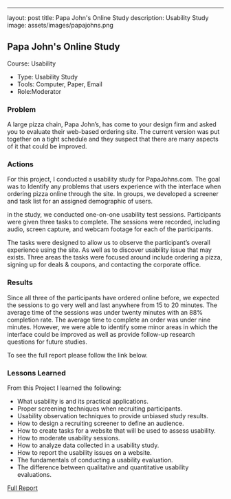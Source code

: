 ---
layout: post
title: Papa John's Online Study
description: Usability Study
image: assets/images/papajohns.png

<h2>Papa John's Online Study</h2>
Course: Usability
<ul class="alt">
  <li>Type: Usability Study</li>
  <li>Tools: Computer, Paper, Email</li>
  <li>Role:Moderator</li>
</ul>

<h3>Problem</h3>
A large pizza chain, Papa John’s, has come to your design firm and asked you to evaluate their web-based ordering site. The current version was put together on a tight schedule and they suspect that there are many aspects of it that could be improved.

<h3>Actions</h3>
For this project, I conducted a usability study for PapaJohns.com. The goal was to Identify any problems that users experience with the interface when ordering pizza online through the site. In groups, we developed a screener and task list for an assigned demographic of users. 

in the study, we conducted one-on-one usability test sessions. Participants were given three tasks to complete. The sessions were recorded, including audio, screen capture, and webcam footage for each of the participants. 

The tasks were designed to allow us to observe the participant’s overall experience using the site. As well as to discover usability issue that may exists. Three areas the tasks were focused around include ordering a pizza, signing up for deals & coupons, and contacting the corporate office.

<h3>Results</h3>
Since all three of the participants have ordered online before, we expected the sessions to go very well and last anywhere from 15 to 20 minutes. The average time of the sessions was under twenty minutes with an 88% completion rate. The average time to complete an order was under nine minutes. However, we were able to identify some minor areas in which the interface could be improved as well as provide follow-up research questions for future studies. 

To see the full report please follow the link below.

<h3>Lessons Learned</h3>

From this Project I learned the following:
<ul>
  <li>What usability is and its practical applications.</li>
  <li>Proper screening techniques when recruiting participants.</li> 
  <li>Usability observation techniques to provide unbiased study results.</li> 
  <li>How to design a recruiting screener to define an audience.</li> 
  <li>How to create tasks for a website that will be used to assess usability.</li> 
  <li>How to moderate usability sessions.</li> 
  <li>How to analyze data collected in a usability study.</li> 
  <li>How to report the usability issues on a website.</li> 
  <li>The fundamentals of conducting a usability evaluation.</li> 
  <li>The difference between qualitative and quantitative usability evaluations.</li>
</ul>  

<a href="#" class="button special">Full Report</a>
